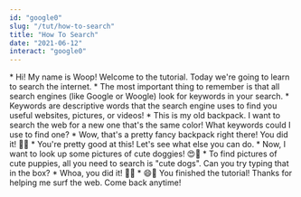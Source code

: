 ```yaml
---
id: "google0"
slug: "/tut/how-to-search"
title: "How To Search"
date: "2021-06-12"
interact: "google0"
---
```


<Slide>
  <Dialogue>
    * Hi! My name is Woop! Welcome to the tutorial. Today we're going to learn to search the internet.
  </Dialogue>
</Slide>
<Slide>
  <Dialogue>
    * The most important thing to remember is that all search engines (like Google or Woogle) look for keywords in your search.
  </Dialogue>
</Slide>
<Slide>
  <Dialogue>
    * Keywords are descriptive words that the search engine uses to find you useful websites, pictures, or videos!
  </Dialogue>
</Slide>
<Slide>
  <Dialogue>
    * This is my old backpack. I want to search the web for a new one that's the same color! What keywords could I use to find one?
    * Wow, that's a pretty fancy backpack right there! You did it! 🤩🎒 
  </Dialogue>
</Slide>
<Slide>
  <Dialogue>
    * You're pretty good at this! Let's see what else you can do.
  </Dialogue>
</Slide>
<Slide>
  <Dialogue>
    * Now, I want to look up some pictures of cute doggies! 😍🐶
  </Dialogue>
</Slide>
<Slide>
  <Dialogue>
    * To find pictures of cute puppies, all you need to search is "cute dogs". Can you try typing that in the box?
    * Whoa, you did it! 🤩🐶
  </Dialogue>
</Slide>
<Slide>
  <Dialogue>
    * 😄🎉 You finished the tutorial! Thanks for helping me surf the web. Come back anytime! 
  </Dialogue>
</Slide>
